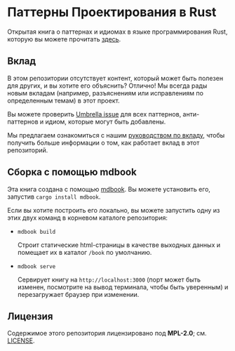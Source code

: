 # Паттерны Проектирования в Rust

Открытая книга о паттернах и идиомах в языке программирования Rust, которую вы можете прочитать [здесь](https://rust-unofficial.github.io/patterns/).

## Вклад

В этом репозитории отсутствует контент, который может быть полезен для других, и вы хотите его объяснить? Отлично! Мы всегда рады новым вкладам (например, разъяснениям или исправлениям по определенным темам) в этот проект.

Вы можете проверить [Umbrella issue](https://github.com/rust-unofficial/patterns/issues/116) для всех паттернов, анти-паттернов и идиом, которые могут быть добавлены.

Мы предлагаем ознакомиться с нашим [руководством по вкладу](./CONTRIBUTING.md), чтобы получить больше информации о том, как работает вклад в этот репозиторий.

## Сборка с помощью mdbook

Эта книга создана с помощью [mdbook](https://rust-lang.github.io/mdBook/). Вы можете установить его, запустив `cargo install mdbook`.

Если вы хотите построить его локально, вы можете запустить одну из этих двух команд в корневом каталоге репозитория:

- `mdbook build`

  Строит статические html-страницы в качестве выходных данных и помещает их в каталог `/book` по умолчанию.

- `mdbook serve`

  Сервирует книгу на `http://localhost:3000` (порт может быть изменен, посмотрите на вывод терминала, чтобы быть уверенным) и перезагружает браузер при изменении.

## Лицензия

Содержимое этого репозитория лицензировано под **MPL-2.0**; см. [LICENSE](./LICENSE).
